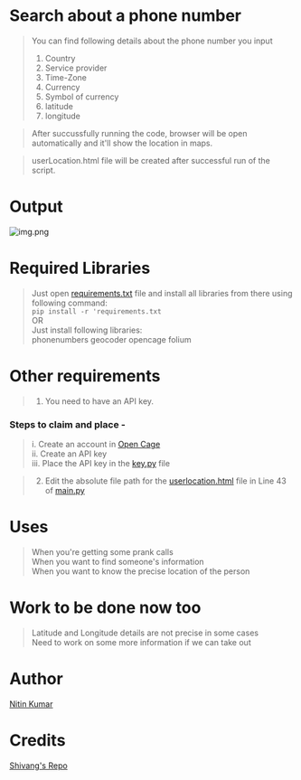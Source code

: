 # Search about a phone number

> You can find following details about the phone number you input  
> 1. Country
> 2. Service provider
> 3. Time-Zone
> 4. Currency
> 5. Symbol of currency
> 6. latitude
> 7. longitude

> After succussfully running the code, browser will be open automatically and it'll show the location in maps.  

> userLocation.html file will be created after successful run of the script.  


# Output

![img.png](img.png)

# Required Libraries

> Just open [requirements.txt](requirements.txt) file and install all libraries from there using following command:  
>   `pip install -r 'requirements.txt`  
>                   OR  
> Just install following libraries:  
> phonenumbers
> geocoder
> opencage
> folium

# Other requirements 

> 1. You need to have an API key.

### Steps to claim and place -

> i. Create an account in [Open Cage](https://opencagedata.com/)  
> ii. Create an API key  
> iii. Place the API key in the [key.py](key.py) file  

> 2. Edit the absolute file path for the [userlocation.html](userlocation.html) file in Line 43 of [main.py](main.py)  


# Uses 

> When you're getting some prank calls  
> When you want to find someone's information  
> When you want to know the precise location of the person  


# Work to be done now too

> Latitude and Longitude details are not precise in some cases  
> Need to work on some more information if we can take out


# Author

[Nitin Kumar](https://linkedin.com/in/nitin30kumar/)

# Credits

[Shivang's Repo](https://github.com/shivang21007/Number-Tracker)
